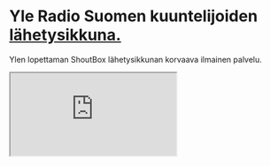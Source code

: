 # Yle Radio Suomen kuuntelijoiden <a href="https://lahetysikkuna.wordpress.com">lähetysikkuna.</a> 
Ylen lopettaman ShoutBox lähetysikkunan korvaava ilmainen palvelu. 
 <iframe src="https://www.w3schools.com"></iframe> 
